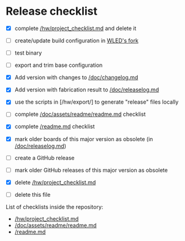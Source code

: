 # Release checklist

 - [x] complete [/hw/project_checklist.md](/hw/project_checklist.md) and delete it

 - [ ] create/update build configuration in [WLED's fork](https://github.com/VasilKalchev/WLED)
 - [ ] test binary
 - [ ] export and trim base configuration

 - [x] Add version with changes to [/doc/changelog.md](/doc/changelog.md)
 - [x] Add version with fabrication result to [/doc/releaselog.md](/doc/releaselog.md)

 - [x] use the scripts in [/hw/export/] to generate "release" files locally
 - [ ] complete [/doc/assets/readme/readme.md](/doc/assets/readme/readme.md) checklist
 - [x] complete [/readme.md](/readme.md) checklist

 - [x] mark older boards of this major version as obsolete (in [/doc/releaselog.md](/doc/releaselog.md))
 - [ ] create a GitHub release
 - [ ] mark older GitHub releases of this major version as obsolete
 
 - [x] delete [/hw/project_checklist.md](/hw/project_checklist.md)
 - [ ] delete this file


List of checklists inside the repository:
 - [/hw/project_checklist.md](/hw/project_checklist.md)
 - [/doc/assets/readme/readme.md](/doc/assets/readme/readme.md)
 - [/readme.md](/readme.md)
